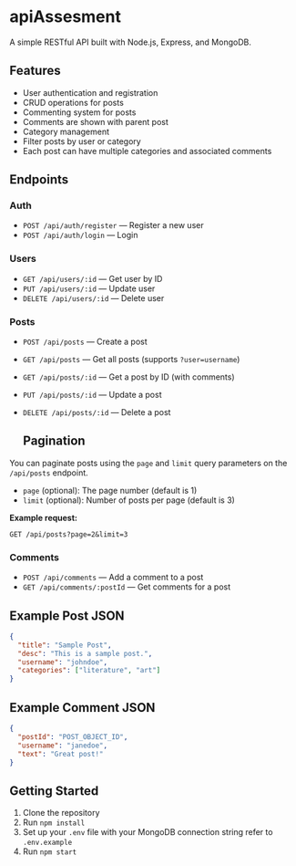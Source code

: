 # apiAssesment

A simple RESTful API built with Node.js, Express, and MongoDB.

## Features

- User authentication and registration
- CRUD operations for posts
- Commenting system for posts
- Comments are shown with parent post
- Category management
- Filter posts by user or category
- Each post can have multiple categories and associated comments

## Endpoints

### Auth
- `POST /api/auth/register` — Register a new user
- `POST /api/auth/login` — Login

### Users
- `GET /api/users/:id` — Get user by ID
- `PUT /api/users/:id` — Update user
- `DELETE /api/users/:id` — Delete user

### Posts
- `POST /api/posts` — Create a post
- `GET /api/posts` — Get all posts (supports `?user=username`)
- `GET /api/posts/:id` — Get a post by ID (with comments)
- `PUT /api/posts/:id` — Update a post
- `DELETE /api/posts/:id` — Delete a post

  ## Pagination

You can paginate posts using the `page` and `limit` query parameters on the `/api/posts` endpoint.

- `page` (optional): The page number (default is 1)
- `limit` (optional): Number of posts per page (default is 3)

**Example request:**
```
GET /api/posts?page=2&limit=3
```

### Comments
- `POST /api/comments` — Add a comment to a post
- `GET /api/comments/:postId` — Get comments for a post




## Example Post JSON

```json
{
  "title": "Sample Post",
  "desc": "This is a sample post.",
  "username": "johndoe",
  "categories": ["literature", "art"]
}
```

## Example Comment JSON

```json
{
  "postId": "POST_OBJECT_ID",
  "username": "janedoe",
  "text": "Great post!"
}
```

## Getting Started

1. Clone the repository
2. Run `npm install`
3. Set up your `.env` file with your MongoDB connection string refer to `.env.example`
4. Run `npm start`
